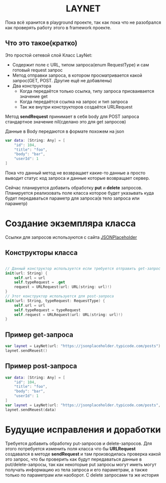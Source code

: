 <h1 style="text-align: center;">LAYNET</h1>
Пока всё хранится в playground проекте, так как пока что не разобрался как проверять работу этого в framework проекте.

## Что это такое(кратко)
Это простой сетевой слой
Класс LayNet:
- Содержит поле с URL, типом запроса(enum RequestType) и сам готовый request запрос
- Метод отправки запроса, в котором просматривается какой запрос(GET, POST. Другие ещё не добавлены)
- Два конструктора
	- Когда передаётся только ссылка, типу запроса присваивается значение get
	- Когда передаётся ссылка на запрос и тип запроса
	- Так же внутри конструкторов создаётся  URLRequest

Метод **sendRequest** принимает в себя body для POST запроса стандартное значение nil(сделано это для get запросов)

Данные в Body передаются в формате похожем на json
```Swift
var data: [String: Any] = [
    "id": 104,
    "title": "foo",
    "body": "bar",
    "userId": 1
]
```

Пока что данный метод не возвращает какие-то данные а просто выводит статус код запроса и данные которые возвращает сервер. 

Сейчас планируется добавить обработку **put** и **delete** запросов. Планируется реализовать поле класса которое будет указывать куда будет передаваться параметр для запроса(в тело запроса или параметр)

# Создание экземпляра класса
Ссылки для запросов используются с сайта [JSONPlaceholder](https://jsonplaceholder.typicode.com/guide/) 
## Конструкторы класса
```Swift

// Данный конструктор используется если требуется отправить get-запрос
init(url: String) {
	self.url = url
	self.typeRequest = .get
	request = URLRequest(url: URL(string: url)!)
}
// Этот конструктор используется для post-запроса
init(url: String, typeRequest: RequestType) {
	self.url = url
	self.typeRequest = typeRequest
	self.request = URLRequest(url: URL(string: url)!)
}
```
## Пример get-запроса
```Swift
var laynet = LayNet(url: "https://jsonplaceholder.typicode.com/posts")
laynet.sendReuest()
```
## Пример post-запроса
```Swift
var data: [String: Any] = [
    "id": 104,
    "title": "foo",
    "body": "bar",
    "userId": 1
]
var laynet = LayNet(url: "https://jsonplaceholder.typicode.com/posts", typeRequest: LayNet.RequestType.post)
laynet.sendReuest(data)
```

# Будущие исправления и доработки
Требуется добавить обработку put-запросов и delete-запросов. Для этого потребуется изменить поля класса что бы **URLRequest** создавался в методе **sendRequest** и там производилась проверка какой это запрос, что бы проверить как будут передаваться данные в put/delete-запросы, так как некоторые put запросы могут иметь могут получать информацию из тела запроса и его параметрам, а также только по параметрам или наоборот. С delete запросами та же история
